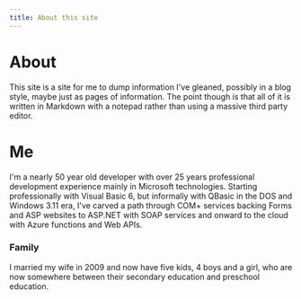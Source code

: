 ```yaml
---
title: About this site
---
```

# About

This site is a site for me to dump information I've gleaned, possibly in a blog style, maybe just as pages of information.  The point though is that all of it is written in Markdown with a notepad rather than using a massive third party editor. 

# Me
I'm a nearly 50 year old developer with over 25 years professional development experience mainly in Microsoft technologies.  Starting professionally with Visual Basic 6, but informally with QBasic in the DOS and Windows 3.11 era, I've carved a path through COM+ services backing Forms and ASP websites to ASP.NET with SOAP services and onward to the cloud with Azure functions and Web APIs.

### Family
I married my wife in 2009 and now have five kids, 4 boys and a girl, who are now somewhere between their secondary education and preschool education.



